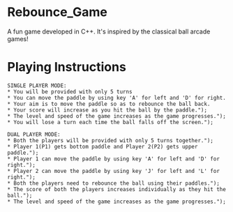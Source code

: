 # Rebounce_Game
A fun game developed in C++. It's inspired by the classical ball arcade games!

# Playing Instructions

	SINGLE PLAYER MODE:
	* You will be provided with only 5 turns
	* You can move the paddle by using key 'A' for left and 'D' for right.
	* Your aim is to move the paddle so as to rebounce the ball back.
	* Your score will increase as you hit the ball by the paddle.");
	* The level and speed of the game increases as the game progresses.");
	* You will lose a turn each time the ball falls off the screen.");

	DUAL PLAYER MODE:
	* Both the players will be provided with only 5 turns together.");
	* Player 1(P1) gets bottom paddle and Player 2(P2) gets upper paddle.");
	* Player 1 can move the paddle by using key 'A' for left and 'D' for right.");
	* Player 2 can move the paddle by using key 'J' for left and 'L' for right.");
	* Both the players need to rebounce the ball using their paddles.");
	* The score of both the players increases individually as they hit the ball.");
	* The level and speed of the game increases as the game progresses.");